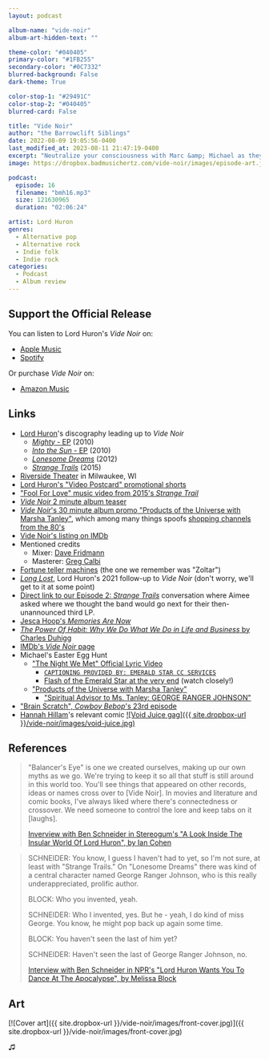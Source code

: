 ```yaml
---
layout: podcast

album-name: "vide-noir"
album-art-hidden-text: ""

theme-color: "#040405"
primary-color: "#1FB255"
secondary-color: "#0C7332"
blurred-background: False
dark-theme: True

color-stop-1: "#29491C"
color-stop-2: "#040405"
blurred-card: False

title: "Vide Noir"
author: "the Barrowclift Siblings"
date: 2022-08-09 19:05:56-0400
last_modified_at: 2023-08-11 21:47:19-0400
excerpt: "Neutralize your consciousness with Marc &amp; Michael as they sail the astral plane with Lord Huron’s most popular product, “Vide Noir”."
image: https://dropbox.badmusichertz.com/vide-noir/images/episode-art.jpg

podcast:
  episode: 16
  filename: "bmh16.mp3"
  size: 121630965
  duration: "02:06:24"

artist: Lord Huron
genres:
  - Alternative pop
  - Alternative rock
  - Indie folk
  - Indie rock
categories:
  - Podcast
  - Album review
---
```


## Support the Official Release

You can listen to Lord Huron's *Vide Noir* on:

* [Apple Music](https://music.apple.com/us/album/vide-noir/1440909604)
* [Spotify](https://open.spotify.com/album/1QBpyjJ4y0Yp0Aj8mOji5o)

Or purchase *Vide Noir* on:

* [Amazon Music](https://www.amazon.com/Vide-Noir-Lord-Huron/dp/B079VD4KS4)

## Links

* [Lord Huron](https://music.apple.com/us/artist/lord-huron/393068687)'s discography leading up to *Vide Noir*
    * [*Mighty* - EP](https://music.apple.com/us/album/mighty-ep/402225899) (2010)
    * [*Into the Sun* - EP](https://music.apple.com/us/album/into-the-sun-ep/393068685) (2010)
    * [*Lonesome Dreams*](https://music.apple.com/us/album/lonesome-dreams/970887928) (2012)
    * [*Strange Trails*](https://music.apple.com/us/album/strange-trails/962688212) (2015)
* [Riverside Theater](http://www.riverside.theater) in Milwaukee, WI
* [Lord Huron's "Video Postcard" promotional shorts](https://www.youtube.com/watch?v=kr9CzohjQuY&list=PL26E088D7793E1C27&index=16)
* ["Fool For Love" music video from 2015's *Strange Trail*](https://www.youtube.com/watch?v=fl1FOuZnOAg)
* [*Vide Noir* 2 minute album teaser](https://www.youtube.com/watch?v=fg7351zmFvk)
* [*Vide Noir*'s 30 minute album promo "Products of the Universe with Marsha Tanley"](https://www.youtube.com/watch?v=ou38j2B0OV8), which among many things spoofs [shopping channels from the 80's](https://en.wikipedia.org/wiki/Shopping_channel)
* [Vide Noir's listing on IMDb](https://www.imdb.com/title/tt11124146/)
* Mentioned credits
    * Mixer: [Dave Fridmann](https://en.wikipedia.org/wiki/Dave_Fridmann)
    * Masterer: [Greg Calbi](https://en.wikipedia.org/wiki/Greg_Calbi)
* [Fortune teller machines](https://en.wikipedia.org/wiki/Fortune_teller_machine) (the one we remember was "Zoltar")
* [*Long Lost*](https://music.apple.com/us/album/long-lost/1557584746), Lord Huron's 2021 follow-up to *Vide Noir* (don't worry, we'll get to it at some point)
* [Direct link to our Episode 2: *Strange Trails*](https://overcast.fm/+LFibBaK9o/2:04:20) conversation where Aimee asked where we thought the band would go next for their then-unannounced third LP.
* [Jesca Hoop's *Memories Are Now*](https://music.apple.com/us/album/memories-are-now/1169664504)
* [*The Power Of Habit: Why We Do What We Do in Life and Business* by Charles Duhigg](https://www.goodreads.com/book/show/12609433-the-power-of-habit)
* [IMDb's *Vide Noir* page](https://www.imdb.com/title/tt11124146/)
* Michael's Easter Egg Hunt
    * ["The Night We Met" Official Lyric Video](https://youtu.be/wGF7PswOENQ)
        * [`CAPTIONING PROVIDED BY: EMERALD STAR CC SERVICES`](https://youtu.be/wGF7PswOENQ?t=5)
        * [Flash of the Emerald Star at the very end](https://youtu.be/wGF7PswOENQ?t=191) (watch closely!)
    * ["Products of the Universe with Marsha Tanley"](https://www.youtube.com/watch?v=ou38j2B0OV8)
        * ["Spiritual Advisor to Ms. Tanley: GEORGE RANGER JOHNSON"](https://youtu.be/ou38j2B0OV8?t=1810)
* ["Brain Scratch", *Cowboy Bebop*'s 23rd episode](https://cowboybebop.fandom.com/wiki/Brain_Scratch)
* [Hannah Hillam](https://hannahhillam.com)'s relevant comic [![Void Juice gag]({{ site.dropbox-url }}/vide-noir/images/void-juice.jpg)](https://hannahhillam.com/comics)

## References

> "Balancer's Eye" is one we created ourselves, making up our own myths as we go. We're trying to keep it so all that stuff is still around in this world too. You'll see things that appeared on other records, ideas or names cross over to [Vide Noir]. In movies and literature and comic books, I've always liked where there's connectedness or crossover. We need someone to control the lore and keep tabs on it [laughs].
>
> [Inverview with Ben Schneider in Stereogum's "A Look Inside The Insular World Of Lord Huron", by Ian Cohen](https://www.stereogum.com/1991338/a-look-inside-the-insular-world-of-lord-huron/interviews/)

> SCHNEIDER: You know, I guess I haven't had to yet, so I'm not sure, at least with "Strange Trails." On "Lonesome Dreams" there was kind of a central character named George Ranger Johnson, who is this really underappreciated, prolific author.
>
> BLOCK: Who you invented, yeah.
>
> SCHNEIDER: Who I invented, yes. But he - yeah, I do kind of miss George. You know, he might pop back up again some time.
>
> BLOCK: You haven't seen the last of him yet?
>
> SCHNEIDER: Haven't seen the last of George Ranger Johnson, no.
>
> [Interview with Ben Schneider in NPR's "Lord Huron Wants You To Dance At The Apocalypse", by Melissa Block](https://www.npr.org/transcripts/397364256)

## Art

[![Cover art]({{ site.dropbox-url }}/vide-noir/images/front-cover.jpg)]({{ site.dropbox-url }}/vide-noir/images/front-cover.jpg)

♫︎
